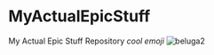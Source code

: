 # MyActualEpicStuff
My Actual Epic Stuff Repository *cool emoji*
![beluga2](https://github.com/SuperMarioChris19/MyActualEpicStuff/assets/134161760/a298974c-ec17-4d42-9413-f9f58abd098d)
